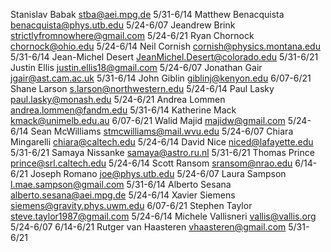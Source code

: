 Stanislav Babak         <stba@aei.mpg.de>                5/31-6/14
Matthew Benacquista     <benacquista@phys.utb.edu>       5/24-6/07 
Jeandrew Brink          <strictlyfromnowhere@gmail.com>  5/24-6/21
Ryan Chornock           <chornock@ohio.edu>              5/24-6/14
Neil Cornish            <cornish@physics.montana.edu>    5/31-6/14
Jean-Michel Desert      <JeanMichel.Desert@colorado.edu> 5/31-6/21
Justin Ellis            <justin.ellis18@gmail.com>       5/24-6/07 
Jonathan Gair           <jgair@ast.cam.ac.uk>            5/31-6/14
John Giblin             <giblinj@kenyon.edu>             6/07-6/21
Shane Larson            <s.larson@northwestern.edu>      5/24-6/14
Paul Lasky              <paul.lasky@monash.edu>          5/24-6/21
Andrea Lommen           <andrea.lommen@fandm.edu>        5/31-6/14
Katherine Mack          <kmack@unimelb.edu.au>           6/07-6/21
Walid Majid             <majidw@gmail.com>               5/24-6/14
Sean McWilliams         <stmcwilliams@mail.wvu.edu>      5/24-6/07 
Chiara Mingarelli       <chiara@caltech.edu>             5/24-6/14
David Nice              <niced@lafayette.edu>            5/31-6/21
Samaya Nissanke         <samaya@astro.ru.nl>             5/31-6/21
Thomas Prince           <prince@srl.caltech.edu>         5/24-6/14
Scott Ransom            <sransom@nrao.edu>               6/14-6/21
Joseph Romano           <joe@phys.utb.edu>               5/24-6/07 
Laura Sampson           <l.mae.sampson@gmail.com>        5/31-6/14
Alberto Sesana          <alberto.sesana@aei.mpg.de>      5/24-6/14
Xavier Siemens          <siemens@gravity.phys.uwm.edu>   6/07-6/21
Stephen Taylor          <steve.taylor1987@gmail.com>     5/24-6/14
Michele Vallisneri      <vallis@vallis.org>              5/24-6/07  6/14-6/21
Rutger van Haasteren    <vhaasteren@gmail.com>           5/31-6/21
